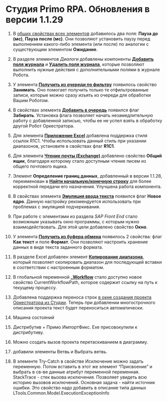 # Студия Primo RPA. Обновления в версии 1.1.29

1. В [общих свойствах всех элементов](https://docs.primo-rpa.ru/primo-rpa/primo-studio/process/elements#svoistva-elementa) добавилось два поля: **Пауза до (мс)**, **Пауза после (мс)**.  Они позволяют установить паузу перед выполнением  какого-либо элемента (или после) по аналогии с существующим элементом **Ожидание**. 

2. В разделе элементов *Диалоги* добавлены компоненты [**Добавить поля журнала**](https://docs.primo-rpa.ru/primo-rpa/g_elements/osnovnye-elementy/els_dialogs/el_dialogs_addfields) и [**Удалить поля журнала**](https://docs.primo-rpa.ru/primo-rpa/g_elements/osnovnye-elementy/els_dialogs/el_dialogs_removefields), которые позволяют выполнить нужные действия с дополнительными полями в журнале Робота.

3. У элемента [**Получить из очереди по фильтру**](https://docs.primo-rpa.ru/primo-rpa/g_elements/osnovnye-elementy/orkestrator/els_queues/peekqueuefilter) появилось свойство **Занимать**. Оно помогает получить только те отфильтрованные записи, которые можно сразу изъять из очереди для обработки Вашим Роботом.

4. В свойствах элемента [**Добавить в очередь**](https://docs.primo-rpa.ru/primo-rpa/g_elements/osnovnye-elementy/orkestrator/els_queues/addtoqueue) появился флаг **Забирать**. Установка флага позволяет начать незамедлительную работу с добавленной записью, чтобы ее не успел взять в обработку другой Робот Оркестратора. 

5. Для элемента [**Приложение Excel**](https://docs.primo-rpa.ru/primo-rpa/g_elements/osnovnye-elementy/prilozhenie-excel/el_excel_app) добавлена поддержка стиля ссылок R1C1. Чтобы использовать данный стиль при указании диапазонов, установите в свойствах флаг **R1C1**.

6. Для элемента [**Чтение почты (Exchange)**](https://docs.primo-rpa.ru/primo-rpa/g_elements/osnovnye-elementy/els_mail/els_exchange/el_read) добавлено свойство **Общий ящик**, благодаря которому стало доступным чтение писем из общего почтового ящика. 

7. Элемент **Определение границ данных**, добавленный в версии 1.1.28, переименован в [**Найти начальную/конечную строку**](https://docs.primo-rpa.ru/primo-rpa/g_elements/osnovnye-elementy/prilozhenie-excel/el_excel_finddatarows) для более корректной передачи его назначения. Улучшена работа компонента.

8. В свойствах элемента [**Эмуляция ввода текста**]() появился флаг **Новое ядро**. Данную настройку рекомендуется использовать при проблемах с эмуляцией подчеркивания.

9. При работе с элементами из раздела *SAP Front End* стало возможным указывать окно программы, с которым нужно взаимодействовать. Для этой цели добавлено свойство **Окно**.

10. У элемента [**Получить из буфера обмена**](https://docs.primo-rpa.ru/primo-rpa/g_elements/osnovnye-elementy/els_clipboard/el_clipboard_get) появилось 2 свойства: флаг **Как текст** и поле **Формат**. Они позволяют настроить хранение данных в виде текста заданного формата. 

11. В разделе Excel добавлен элемент [**Копирование диапазона**](https://docs.primo-rpa.ru/primo-rpa/g_elements/osnovnye-elementy/prilozhenie-excel/el_excel_copyrange), который позволяет скопировать диапазон для последующей вставки в соответствии с настроенным форматом.

12. В глобальной переменной [**\_Workflow**](https://docs.primo-rpa.ru/primo-rpa/primo-studio/process/variables#globalnaya-peremennaya-_workflow) стало доступно новое свойство CurrentWorkflowPath, которое содержит ссылку на путь к текущему процессу.

13. Добавлена поддержка переноса строк [в окне создания проекта Оркестратора из Студии](https://docs.primo-rpa.ru/primo-rpa/primo-studio/projects/publish). Теперь при добавлении многострочного описания проекта текст будет переноситься автоматически.

14. Машина состояний

15. Дистрибутив + Примо ИмпортФикс. Exe присовокупили к дистрибутиву. 

16. Можно создать вызов проекта перетаскиванием в диаграмму.

17. добавили элементы Ветвь и Выбрать ветвь.

18. В элементе Try-Catch в свойстве Исключение можно задать переменную. Потом вставить в этот же элемент “Присвоение” и выбрать в св-ве данные атрибут переменной переменная. StackTrace - стек вызова исключения. Позволяет увидеть всю историю вызовов исключений. Основная задача - найти источник ошибки. 
Это свойство надо добавить в описание типа данных LTools.Common.Model.ExecutionExceptionInfo 
